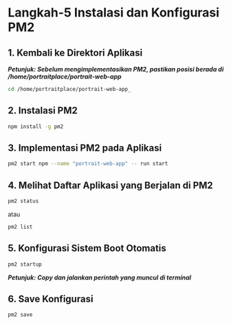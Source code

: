 # Langkah-5 Instalasi dan Konfigurasi PM2

## 1. Kembali ke Direktori Aplikasi

**_Petunjuk: Sebelum mengimplementasikan PM2, pastikan posisi berada di /home/portraitplace/portrait-web-app_**

```bash
cd /home/portraitplace/portrait-web-app_
```

## 2. Instalasi PM2

```bash
npm install -g pm2
```

## 3. Implementasi PM2 pada Aplikasi

```bash
pm2 start npm --name "portrait-web-app" -- run start
```

## 4. Melihat Daftar Aplikasi yang Berjalan di PM2

```bash
pm2 status
```

atau

```bash
pm2 list
```

## 5. Konfigurasi Sistem Boot Otomatis

```bash
pm2 startup
```

**_Petunjuk: Copy dan jalankan perintah yang muncul di terminal_**

## 6. Save Konfigurasi

```bash
pm2 save
```